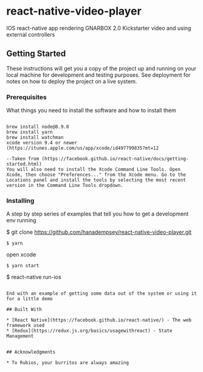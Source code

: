# react-native-video-player

IOS react-native app rendering GNARBOX 2.0 Kickstarter video and using external controllers 

## Getting Started

These instructions will get you a copy of the project up and running on your local machine for development and testing purposes. See deployment for notes on how to deploy the project on a live system.

### Prerequisites

What things you need to install the software and how to install them

```

brew install node@8.9.0
brew install yarn
brew install watchman
xcode version 9.4 or newer (https://itunes.apple.com/us/app/xcode/id497799835?mt=12

--Taken from (https://facebook.github.io/react-native/docs/getting-started.html)
You will also need to install the Xcode Command Line Tools. Open Xcode, then choose "Preferences..." from the Xcode menu. Go to the Locations panel and install the tools by selecting the most recent version in the Command Line Tools dropdown.

```

### Installing

A step by step series of examples that tell you how to get a development env running

$ git clone https://github.com/hanadempsey/react-native-video-player.git

```
$ yarn

```
open xcode

```
$ yarn start 

```
$ react-native run-ios

```

End with an example of getting some data out of the system or using it for a little demo

## Built With

* [React Native](https://facebook.github.io/react-native/) - The web framework used
* [Redux](https://redux.js.org/basics/usagewithreact) - State Management


## Acknowledgments

* To Rubios, your burritos are always amazing


